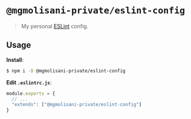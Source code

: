 # `@mgmolisani-private/eslint-config`

> My personal [ESLint](https://eslint.org) config.

## Usage

**Install**:

```bash
$ npm i -D @mgmolisani-private/eslint-config
```

**Edit `.eslintrc.js`**:

```javascript
module.exports = {
  // ...
  "extends": ["@mgmolisani-private/eslint-config"]
}
```
